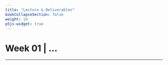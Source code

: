 ```yaml
---
title: "Lecture & Deliverables"
bookCollapseSection: false
weight: 10
p5js-widget: true
---
```


# Week 01 | ...

---
